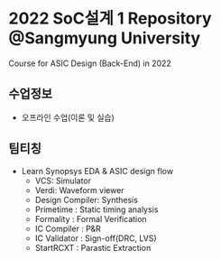 # 2022 SoC설계 1 Repository @Sangmyung University
Course for ASIC Design (Back-End) in 2022

## 수업정보
- 오프라인 수업(이론 및 실습)

## 팀티칭
- Learn Synopsys EDA & ASIC design flow
  + VCS: Simulator
  + Verdi: Waveform viewer
  + Design Compiler: Synthesis
  + Primetime : Static timing analysis
  + Formality : Formal Verification
  + IC Compiler : P&R
  + IC Validator : Sign-off(DRC, LVS)
  + StartRCXT : Parastic Extraction
